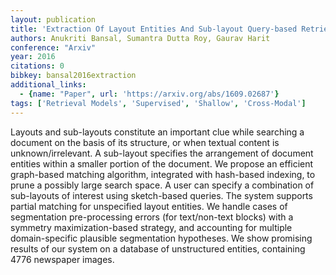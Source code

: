 ```yaml
---
layout: publication
title: 'Extraction Of Layout Entities And Sub-layout Query-based Retrieval Of Document Images'
authors: Anukriti Bansal, Sumantra Dutta Roy, Gaurav Harit
conference: "Arxiv"
year: 2016
citations: 0
bibkey: bansal2016extraction
additional_links:
  - {name: "Paper", url: 'https://arxiv.org/abs/1609.02687'}
tags: ['Retrieval Models', 'Supervised', 'Shallow', 'Cross-Modal']
---
```

Layouts and sub-layouts constitute an important clue while searching a
document on the basis of its structure, or when textual content is
unknown/irrelevant. A sub-layout specifies the arrangement of document entities
within a smaller portion of the document. We propose an efficient graph-based
matching algorithm, integrated with hash-based indexing, to prune a possibly
large search space. A user can specify a combination of sub-layouts of interest
using sketch-based queries. The system supports partial matching for
unspecified layout entities. We handle cases of segmentation pre-processing
errors (for text/non-text blocks) with a symmetry maximization-based strategy,
and accounting for multiple domain-specific plausible segmentation hypotheses.
We show promising results of our system on a database of unstructured entities,
containing 4776 newspaper images.
